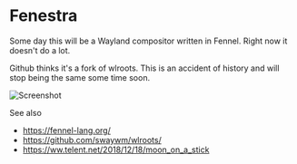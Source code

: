 # Fenestra

Some day this will be a Wayland compositor written in Fennel.  Right now
it doesn't do a lot.

Github thinks it's a fork of wlroots. This is an accident of history and
will stop being the same some time soon.


![Screenshot](https://files.mastodon.social/media_attachments/files/009/688/595/original/c93cbe0521f4407c.png)

See also

* https://fennel-lang.org/
* https://github.com/swaywm/wlroots/
* https://ww.telent.net/2018/12/18/moon_on_a_stick
